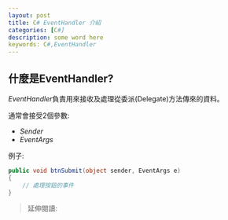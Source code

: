 ```yaml
---
layout: post
title: C# EventHandler 介紹   
categories: [C#]
description: some word here
keywords: C#,EventHandler
---
```


## 什麼是EventHandler?
*EventHandler*負責用來接收及處理從委派(Delegate)方法傳來的資料。

通常會接受2個參數:
* *Sender*
* *EventArgs*

例子:
```csharp
public void btnSubmit(object sender, EventArgs e)
{
    // 處理按鈕的事件
}
```

>延伸閱讀: []()